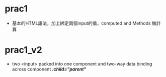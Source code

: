 # prac1
* 基本的HTML語法，加上綁定兩個input的值，computed and Methods 做計算
# prac1_v2
* two <input\> packed into one component and two-way data binding across component ***:child="parent"***